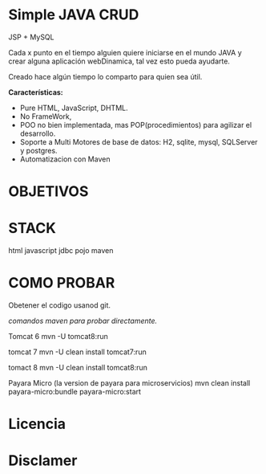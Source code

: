 # Simple JAVA CRUD 
JSP + MySQL

Cada x punto en el tiempo alguien quiere iniciarse en el mundo JAVA y crear alguna aplicación webDinamica, tal vez esto pueda ayudarte.

Creado hace algún tiempo lo comparto para quien sea útil.

**Características:**
- Pure HTML, JavaScript, DHTML.
- No FrameWork,
- POO no bien implementada, mas POP(procedimientos) para agilizar el desarrollo.
- Soporte a Multi Motores de base de datos: H2, sqlite, mysql, SQLServer y postgres.
- Automatizacion con Maven

# OBJETIVOS



# STACK

html
javascript
jdbc
pojo
maven


# COMO PROBAR

Obetener el codigo usanod git. 

*comandos maven para probar directamente.*

 Tomcat 6
  mvn -U tomcat8:run

 tomcat 7
  mvn -U clean install tomcat7:run

tomact 8
  mvn -U clean install tomcat8:run

Payara Micro (la version de payara para microservicios)
  mvn clean install payara-micro:bundle payara-micro:start



# Licencia


# Disclamer
